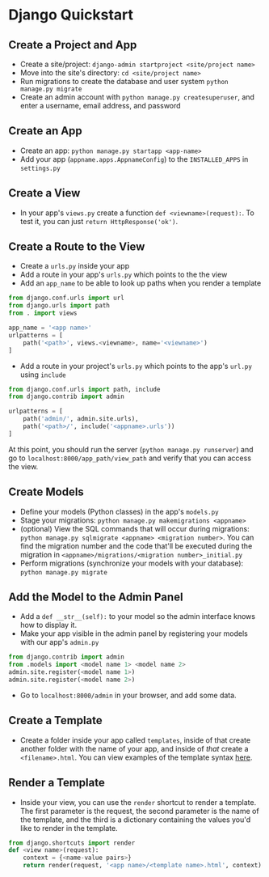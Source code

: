 # Django Quickstart


## Create a Project and App

- Create a site/project: `django-admin startproject <site/project name>`
- Move into the site's directory: `cd <site/project name>`
- Run migrations to create the database and user system `python manage.py migrate`
- Create an admin account with `python manage.py createsuperuser`, and enter a username, email address, and password

## Create an App

- Create an app: `python manage.py startapp <app-name>`
- Add your app (`appname.apps.AppnameConfig`) to the `INSTALLED_APPS` in `settings.py`

## Create a View

- In your app's `views.py` create a function `def <viewname>(request):`. To test it, you can just `return HttpResponse('ok')`.

## Create a Route to the View

- Create a `urls.py` inside your app
- Add a route in your app's `urls.py` which points to the the view
- Add an `app_name` to be able to look up paths when you render a template

```python
from django.conf.urls import url
from django.urls import path
from . import views

app_name = '<app name>'
urlpatterns = [
    path('<path>', views.<viewname>, name='<viewname>')
]
```

- Add a route in your project's `urls.py` which points to the app's `url.py` using `include`

```python
from django.conf.urls import path, include
from django.contrib import admin

urlpatterns = [
    path('admin/', admin.site.urls),
    path('<path>/', include('<appname>.urls'))
]
```

At this point, you should run the server (`python manage.py runserver`) and go to `localhost:8000/app_path/view_path` and verify that you can access the view.

## Create Models

- Define your models (Python classes) in the app's `models.py`
- Stage your migrations: `python manage.py makemigrations <appname>`
- (optional) View the SQL commands that will occur during migrations: `python manage.py sqlmigrate <appname> <migration number>`. You can find the migration number and the code that'll be executed during the migration in `<appname>/migrations/<migration number>_initial.py`
- Perform migrations (synchronize your models with your database): `python manage.py migrate`

## Add the Model to the Admin Panel

- Add a `def __str__(self):` to your model so the admin interface knows how to display it.
- Make your app visible in the admin panel by registering your models with our app's `admin.py`

```python
from django.contrib import admin
from .models import <model name 1> <model name 2>
admin.site.register(<model name 1>)
admin.site.register(<model name 2>)
```

- Go to `localhost:8000/admin` in your browser, and add some data.


## Create a Template

- Create a folder inside your app called `templates`, inside of that create another folder with the name of your app, and inside of *that* create a `<filename>.html`. You can view examples of the template syntax [here](03%20-%20Templates.md).

## Render a Template

- Inside your view, you can use the `render` shortcut to render a template. The first parameter is the request, the second parameter is the name of the template, and the third is a dictionary containing the values you'd like to render in the template.

```python
from django.shortcuts import render
def <view name>(request):
    context = {<name-value pairs>}
    return render(request, '<app name>/<template name>.html', context)
```
